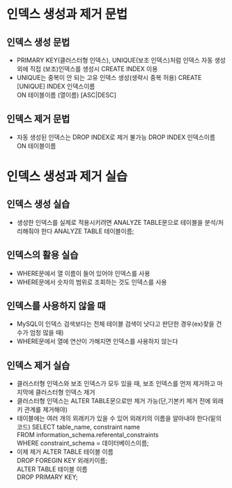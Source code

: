 # 인덱스 생성과 제거 문법

## 인덱스 생성 문법
* PRIMARY KEY(클러스터형 인덱스), UNIQUE(보조 인덱스)처럼 인덱스 자동 생성 외에 직접 (보조)인덱스를 생성시 CREATE INDEX 이용
* UNIQUE는 중복이 안 되는 고유 인덱스 생성(생략시 중복 허용)
CREATE [UNIQUE] INDEX 인덱스이름<br>
  ON 테이블이름 (열이름) [ASC|DESC]<br>
  
## 인덱스 제거 문법
* 자동 생성된 인덱스는 DROP INDEX로 제거 불가능
DROP INDEX 인덱스이름<br>
  ON 테이블이름<br>
  
# 인덱스 생성과 제거 실습

## 인덱스 생성 실습
* 생성한 인덱스를 실제로 적용시키려면 ANALYZE TABLE문으로 테이블을 분석/처리해줘야 한다
ANALYZE TABLE 테이블이름;

## 인덱스의 활용 실습
* WHERE문에서 열 이름이 들어 있어야 인덱스를 사용
* WHERE문에서 숫자의 범위로 조회하는 것도 인덱스를 사용

## 인덱스를 사용하지 않을 때
* MySQL이 인덱스 검색보다는 전체 테이블 검색이 낫다고 판단한 경우(ex)찾을 건수가 엄청 많을 때)
* WHERE문에서 열에 연산이 가해지면 인덱스를 사용하지 않는다

## 인덱스 제거 실습
* 클러스터형 인덱스와 보조 인덱스가 모두 있을 때, 보조 인덱스를 먼저 제거하고 마지막에 클러스터형 인덱스 제거
* 클러스터형 인덱스는 ALTER TABLE문으로만 제거 가능(단,기본키 제거 전에 외래 키 관계를 제거해야)
* 테이블에는 여러 개의 외래키가 있을 수 있어 외래키의 이름을 알아내야 한다(밑의 코드)
SELECT table_name, constraint name<br>
  FROM information_schema.referental_constraints<br>
  WHERE constraint_schema = 데이터베이스이름;<br>
* 이제 제거
ALTER TABLE 테이블 이름<br>
  DROP FOREGIN KEY 외래키이름;<br>
ALTER TABLE 테이블 이름<br>
  DROP PRIMARY KEY;<br>

